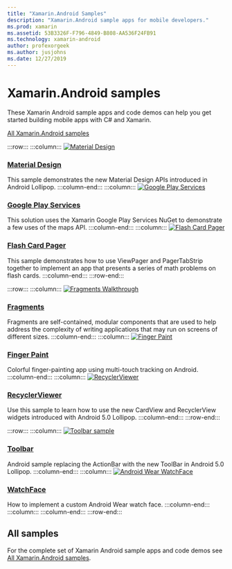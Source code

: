 ```yaml
---
title: "Xamarin.Android Samples"
description: "Xamarin.Android sample apps for mobile developers."
ms.prod: xamarin
ms.assetid: 53B3326F-F796-4849-B808-AA536F24FB91
ms.technology: xamarin-android
author: profexorgeek
ms.author: jusjohns
ms.date: 12/27/2019
---
```


# Xamarin.Android samples

These Xamarin Android sample apps and code demos can help you get started building mobile apps with C# and Xamarin.

[All Xamarin.Android samples](/samples/browse/?products=xamarin&term=Xamarin.Android)

:::row:::
    :::column:::
[![Material Design](images/material-design.png)](/samples/xamarin/monodroid-samples/android50-googleio2014master/)

### [Material Design](/samples/xamarin/monodroid-samples/android50-googleio2014master/)

This sample demonstrates the new Material Design APIs introduced in Android Lollipop.
  :::column-end:::
    :::column:::
[![Google Play Services](images/gps.png)](/samples/xamarin/monodroid-samples/googleplayservices/)

### [Google Play Services](/samples/xamarin/monodroid-samples/googleplayservices/)

This solution uses the Xamarin Google Play Services NuGet to demonstrate a few uses of the maps API.
  :::column-end:::
    :::column:::
[![Flash Card Pager](images/flash.png)](/samples/xamarin/monodroid-samples/userinterface-flashcardpager/)

### [Flash Card Pager](/samples/xamarin/monodroid-samples/userinterface-flashcardpager/)

This sample demonstrates how to use ViewPager and PagerTabStrip together to implement an app that presents a series of math problems on flash cards.
  :::column-end:::
:::row-end:::

:::row:::
    :::column:::
[![Fragments Walkthrough](images/fragments.png)](/samples/xamarin/monodroid-samples/fragmentswalkthrough/)

### [Fragments](/samples/xamarin/monodroid-samples/fragmentswalkthrough/)

Fragments are self-contained, modular components that are used to help address the complexity of writing applications that may run on screens of different sizes.
    :::column-end:::
    :::column:::
[![Finger Paint](images/fingerpaint.png)](/samples/xamarin/monodroid-samples/applicationfundamentals-fingerpaint/)

### [Finger Paint](/samples/xamarin/monodroid-samples/applicationfundamentals-fingerpaint/)

Colorful finger-painting app using multi-touch tracking on Android.
    :::column-end:::
    :::column:::
[![RecyclerViewer](images/recycler.png)](/samples/xamarin/monodroid-samples/android50-recyclerviewer/)

### [RecyclerViewer](/samples/xamarin/monodroid-samples/android50-recyclerviewer/)

Use this sample to learn how to use the new CardView and RecyclerView widgets introduced with Android 5.0 Lollipop.
    :::column-end:::
:::row-end:::

:::row:::
    :::column:::
[![Toolbar sample](images/toolbar.png)](/samples/xamarin/monodroid-samples/android50-toolbar/)

### [Toolbar](/samples/xamarin/monodroid-samples/android50-toolbar/)

Android sample replacing the ActionBar with the new ToolBar in Android 5.0 Lollipop.
    :::column-end:::
    :::column:::
[![Android Wear WatchFace](images/watchface.png)](/samples/xamarin/monodroid-samples/wear-watchface/)

### [WatchFace](/samples/xamarin/monodroid-samples/wear-watchface/)

How to implement a custom Android Wear watch face.
    :::column-end:::
    :::column:::
    :::column-end:::
:::row-end:::

## All samples

For the complete set of Xamarin Android sample apps and code demos see [All Xamarin.Android samples](/samples/browse/?products=xamarin&term=Xamarin.Android).